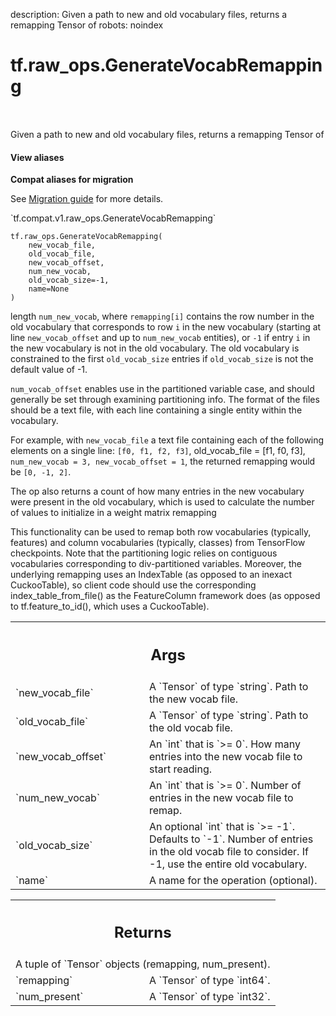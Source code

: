 description: Given a path to new and old vocabulary files, returns a remapping Tensor of
robots: noindex

# tf.raw_ops.GenerateVocabRemapping

<!-- Insert buttons and diff -->

<table class="tfo-notebook-buttons tfo-api nocontent" align="left">

</table>



Given a path to new and old vocabulary files, returns a remapping Tensor of


<section class="expandable">
  <h4 class="showalways">View aliases</h4>
  <p>
<b>Compat aliases for migration</b>
<p>See
<a href="https://www.tensorflow.org/guide/migrate">Migration guide</a> for
more details.</p>
<p>`tf.compat.v1.raw_ops.GenerateVocabRemapping`</p>
</p>
</section>

<pre class="devsite-click-to-copy prettyprint lang-py tfo-signature-link">
<code>tf.raw_ops.GenerateVocabRemapping(
    new_vocab_file,
    old_vocab_file,
    new_vocab_offset,
    num_new_vocab,
    old_vocab_size=-1,
    name=None
)
</code></pre>



<!-- Placeholder for "Used in" -->


length `num_new_vocab`, where `remapping[i]` contains the row number in the old
vocabulary that corresponds to row `i` in the new vocabulary (starting at line
`new_vocab_offset` and up to `num_new_vocab` entities), or `-1` if entry `i`
in the new vocabulary is not in the old vocabulary.  The old vocabulary is
constrained to the first `old_vocab_size` entries if `old_vocab_size` is not the
default value of -1.

`num_vocab_offset` enables
use in the partitioned variable case, and should generally be set through
examining partitioning info.  The format of the files should be a text file,
with each line containing a single entity within the vocabulary.

For example, with `new_vocab_file` a text file containing each of the following
elements on a single line: `[f0, f1, f2, f3]`, old_vocab_file = [f1, f0, f3],
`num_new_vocab = 3, new_vocab_offset = 1`, the returned remapping would be
`[0, -1, 2]`.

The op also returns a count of how many entries in the new vocabulary
were present in the old vocabulary, which is used to calculate the number of
values to initialize in a weight matrix remapping

This functionality can be used to remap both row vocabularies (typically,
features) and column vocabularies (typically, classes) from TensorFlow
checkpoints.  Note that the partitioning logic relies on contiguous vocabularies
corresponding to div-partitioned variables.  Moreover, the underlying remapping
uses an IndexTable (as opposed to an inexact CuckooTable), so client code should
use the corresponding index_table_from_file() as the FeatureColumn framework
does (as opposed to tf.feature_to_id(), which uses a CuckooTable).

<!-- Tabular view -->
 <table class="responsive fixed orange">
<colgroup><col width="214px"><col></colgroup>
<tr><th colspan="2"><h2 class="add-link">Args</h2></th></tr>

<tr>
<td>
`new_vocab_file`<a id="new_vocab_file"></a>
</td>
<td>
A `Tensor` of type `string`. Path to the new vocab file.
</td>
</tr><tr>
<td>
`old_vocab_file`<a id="old_vocab_file"></a>
</td>
<td>
A `Tensor` of type `string`. Path to the old vocab file.
</td>
</tr><tr>
<td>
`new_vocab_offset`<a id="new_vocab_offset"></a>
</td>
<td>
An `int` that is `>= 0`.
How many entries into the new vocab file to start reading.
</td>
</tr><tr>
<td>
`num_new_vocab`<a id="num_new_vocab"></a>
</td>
<td>
An `int` that is `>= 0`.
Number of entries in the new vocab file to remap.
</td>
</tr><tr>
<td>
`old_vocab_size`<a id="old_vocab_size"></a>
</td>
<td>
An optional `int` that is `>= -1`. Defaults to `-1`.
Number of entries in the old vocab file to consider.  If -1,
use the entire old vocabulary.
</td>
</tr><tr>
<td>
`name`<a id="name"></a>
</td>
<td>
A name for the operation (optional).
</td>
</tr>
</table>



<!-- Tabular view -->
 <table class="responsive fixed orange">
<colgroup><col width="214px"><col></colgroup>
<tr><th colspan="2"><h2 class="add-link">Returns</h2></th></tr>
<tr class="alt">
<td colspan="2">
A tuple of `Tensor` objects (remapping, num_present).
</td>
</tr>
<tr>
<td>
`remapping`<a id="remapping"></a>
</td>
<td>
A `Tensor` of type `int64`.
</td>
</tr><tr>
<td>
`num_present`<a id="num_present"></a>
</td>
<td>
A `Tensor` of type `int32`.
</td>
</tr>
</table>

